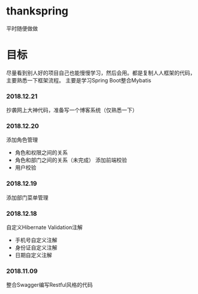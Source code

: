 # thankspring
平时随便做做
# 目标
尽量看到别人好的项目自己也能慢慢学习，然后会用。都是复制人人框架的代码，主要熟悉一下框架流程。
主要是学习Spring Boot整合Mybatis
### 2018.12.21
抄袭网上大神代码，准备写一个博客系统（仅熟悉一下）
### 2018.12.20
添加角色管理
- 角色和权限之间的关系
- 角色和部门之间的关系（未完成）
添加前端校验
- 用户校验
### 2018.12.19
添加部门菜单管理
### 2018.12.18
自定义Hibernate Validation注解
- 手机号自定义注解
- 身份证自定义注解
- 日期自定义注解
### 2018.11.09
整合Swagger编写Restful风格的代码
